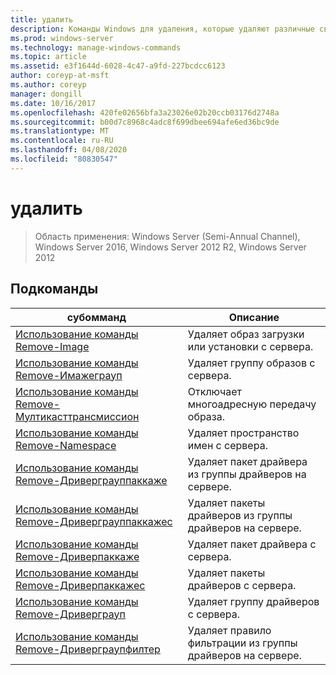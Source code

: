 ```yaml
---
title: удалить
description: Команды Windows для удаления, которые удаляют различные сведения, относящиеся к драйверу.
ms.prod: windows-server
ms.technology: manage-windows-commands
ms.topic: article
ms.assetid: e3f1644d-6028-4c47-a9fd-227bcdcc6123
author: coreyp-at-msft
ms.author: coreyp
manager: dongill
ms.date: 10/16/2017
ms.openlocfilehash: 420fe02656bfa3a23026e02b20ccb03176d2748a
ms.sourcegitcommit: b00d7c8968c4adc8f699dbee694afe6ed36bc9de
ms.translationtype: MT
ms.contentlocale: ru-RU
ms.lasthandoff: 04/08/2020
ms.locfileid: "80830547"
---
```

# <a name="remove"></a>удалить

>Область применения: Windows Server (Semi-Annual Channel), Windows Server 2016, Windows Server 2012 R2, Windows Server 2012

## <a name="subcommands"></a>Подкоманды
|субомманд|Описание|
|-------|--------|
|[Использование команды Remove-Image](using-the-remove-image-command.md)|Удаляет образ загрузки или установки с сервера.|
|[Использование команды Remove-Имажеграуп](using-the-remove-imagegroup-command.md)|Удаляет группу образов с сервера.|
|[Использование команды Remove-Мултикасттрансмиссион](using-the-remove-multicasttransmission-command.md)|Отключает многоадресную передачу образа.|
|[Использование команды Remove-Namespace](using-the-remove-namespace-command.md)|Удаляет пространство имен с сервера.|
|[Использование команды Remove-Дриверграуппаккаже](using-the-remove-drivergrouppackage-command.md)|Удаляет пакет драйвера из группы драйверов на сервере.|
|[Использование команды Remove-Дриверграуппаккажес](using-the-remove-drivergrouppackages-command.md)|Удаляет пакеты драйверов из группы драйверов на сервере.|
|[Использование команды Remove-Дриверпаккаже](using-the-remove-driverpackage-command.md)|Удаляет пакет драйвера с сервера.|
|[Использование команды Remove-Дриверпаккажес](using-the-remove-driverpackages-command.md)|Удаляет пакеты драйверов с сервера.|
|[Использование команды Remove-Дриверграуп](using-the-remove-drivergroup-command.md)|Удаляет группу драйверов с сервера.|
|[Использование команды Remove-Дриверграупфилтер](using-the-remove-drivergroupfilter-command.md)|Удаляет правило фильтрации из группы драйверов на сервере.|
